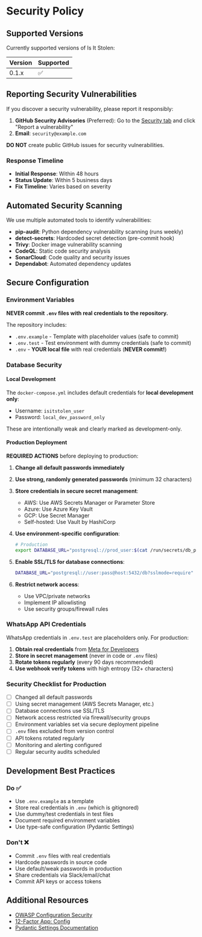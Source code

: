 # Security Policy

## Supported Versions

Currently supported versions of Is It Stolen:

| Version | Supported          |
| ------- | ------------------ |
| 0.1.x   | :white_check_mark: |

## Reporting Security Vulnerabilities

If you discover a security vulnerability, please report it responsibly:

1. **GitHub Security Advisories** (Preferred): Go to the [Security tab](https://github.com/barry47products/is-it-stolen/security) and click "Report a vulnerability"
2. **Email**: `security@example.com`

**DO NOT** create public GitHub issues for security vulnerabilities.

### Response Timeline

- **Initial Response**: Within 48 hours
- **Status Update**: Within 5 business days
- **Fix Timeline**: Varies based on severity

## Automated Security Scanning

We use multiple automated tools to identify vulnerabilities:

- **pip-audit**: Python dependency vulnerability scanning (runs weekly)
- **detect-secrets**: Hardcoded secret detection (pre-commit hook)
- **Trivy**: Docker image vulnerability scanning
- **CodeQL**: Static code security analysis
- **SonarCloud**: Code quality and security issues
- **Dependabot**: Automated dependency updates

## Secure Configuration

### Environment Variables

**NEVER commit `.env` files with real credentials to the repository.**

The repository includes:

- `.env.example` - Template with placeholder values (safe to commit)
- `.env.test` - Test environment with dummy credentials (safe to commit)
- `.env` - **YOUR local file** with real credentials (**NEVER commit!**)

### Database Security

#### Local Development

The `docker-compose.yml` includes default credentials for **local development only**:

- Username: `isitstolen_user`
- Password: `local_dev_password_only`

These are intentionally weak and clearly marked as development-only.

#### Production Deployment

**REQUIRED ACTIONS** before deploying to production:

1. **Change all default passwords immediately**
2. **Use strong, randomly generated passwords** (minimum 32 characters)
3. **Store credentials in secure secret management**:

   - AWS: Use AWS Secrets Manager or Parameter Store
   - Azure: Use Azure Key Vault
   - GCP: Use Secret Manager
   - Self-hosted: Use Vault by HashiCorp

4. **Use environment-specific configuration**:

   ```bash
   # Production
   export DATABASE_URL="postgresql://prod_user:$(cat /run/secrets/db_password)@db-host:5432/isitstolen"
   ```

5. **Enable SSL/TLS for database connections**:

   ```bash
   DATABASE_URL="postgresql://user:pass@host:5432/db?sslmode=require"
   ```

6. **Restrict network access**:
   - Use VPC/private networks
   - Implement IP allowlisting
   - Use security groups/firewall rules

### WhatsApp API Credentials

WhatsApp credentials in `.env.test` are placeholders only. For production:

1. **Obtain real credentials** from [Meta for Developers](https://developers.facebook.com/apps)
2. **Store in secret management** (never in code or `.env` files)
3. **Rotate tokens regularly** (every 90 days recommended)
4. **Use webhook verify tokens** with high entropy (32+ characters)

### Security Checklist for Production

- [ ] Changed all default passwords
- [ ] Using secret management (AWS Secrets Manager, etc.)
- [ ] Database connections use SSL/TLS
- [ ] Network access restricted via firewall/security groups
- [ ] Environment variables set via secure deployment pipeline
- [ ] `.env` files excluded from version control
- [ ] API tokens rotated regularly
- [ ] Monitoring and alerting configured
- [ ] Regular security audits scheduled

## Development Best Practices

### Do ✅

- Use `.env.example` as a template
- Store real credentials in `.env` (which is gitignored)
- Use dummy/test credentials in test files
- Document required environment variables
- Use type-safe configuration (Pydantic Settings)

### Don't ❌

- Commit `.env` files with real credentials
- Hardcode passwords in source code
- Use default/weak passwords in production
- Share credentials via Slack/email/chat
- Commit API keys or access tokens

## Additional Resources

- [OWASP Configuration Security](https://owasp.org/www-project-secure-coding-practices-quick-reference-guide/)
- [12-Factor App: Config](https://12factor.net/config)
- [Pydantic Settings Documentation](https://docs.pydantic.dev/latest/concepts/pydantic_settings/)
